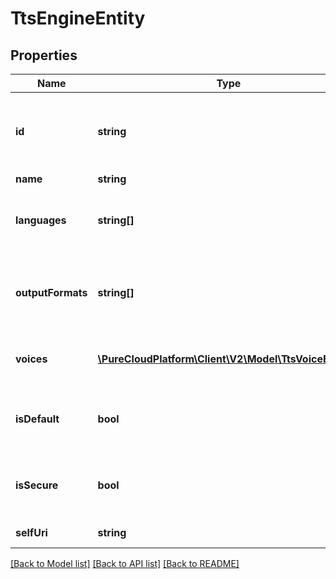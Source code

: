 # TtsEngineEntity

## Properties
Name | Type | Description | Notes
------------ | ------------- | ------------- | -------------
**id** | **string** | The globally unique identifier for the object. | [optional] 
**name** | **string** |  | [optional] 
**languages** | **string[]** | The set of languages the TTS engine supports | 
**outputFormats** | **string[]** | The set of output formats the TTS engine can produce | 
**voices** | [**\PureCloudPlatform\Client\V2\Model\TtsVoiceEntity[]**](TtsVoiceEntity.md) | The set of voices the TTS engine supports | [optional] 
**isDefault** | **bool** | The TTS engine is the global default engine | [optional] 
**isSecure** | **bool** | The TTS engine can be used in a secure call flow | [optional] 
**selfUri** | **string** | The URI for this object | [optional] 

[[Back to Model list]](../README.md#documentation-for-models) [[Back to API list]](../README.md#documentation-for-api-endpoints) [[Back to README]](../README.md)


